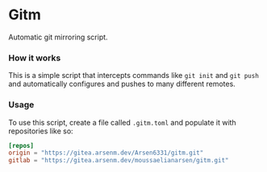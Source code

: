 # Gitm
Automatic git mirroring script.

### How it works
This is a simple script that intercepts commands like `git init` and `git push` and automatically configures and pushes to many different remotes.

### Usage
To use this script, create a file called `.gitm.toml` and populate it with repositories like so:
```toml
[repos]
origin = "https://gitea.arsenm.dev/Arsen6331/gitm.git"
gitlab = "https://gitea.arsenm.dev/moussaelianarsen/gitm.git"
```
